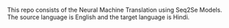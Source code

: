 This repo consists of the Neural Machine Translation using Seq2Se Models. The source language is English and the target language is Hindi.  
